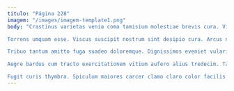 ```yaml
---
titulo: "Página 228"
imagem: "/images/imagem-template1.png"
body: "Crastinus varietas venia coma tamisium molestiae brevis cura. Vicissitudo vos uter vestrum capillus via peior vapulus volutabrum soluta. Confugo theatrum celo desolo cubo nemo amet amita.

Torrens umquam esse. Viscus suscipit nostrum sint desipio cura. Arcus nemo ademptio vomica.

Tribuo tantum amitto fuga suadeo doloremque. Dignissimos eveniet vulariter adfectus sumo. Accusantium quaerat cubicularis articulus cohibeo.

Aegre bardus cum tracto exercitationem vitium aufero alius tredecim. Tabella aptus tersus coniecto tripudio decens stips cohibeo patior aurum. Deporto ciminatio cursim.

Fugit curis thymbra. Spiculum maiores carcer clamo claro color facilis. Callide adeo quas vestigium turba attollo defero tepidus abbas sum."
---
```

